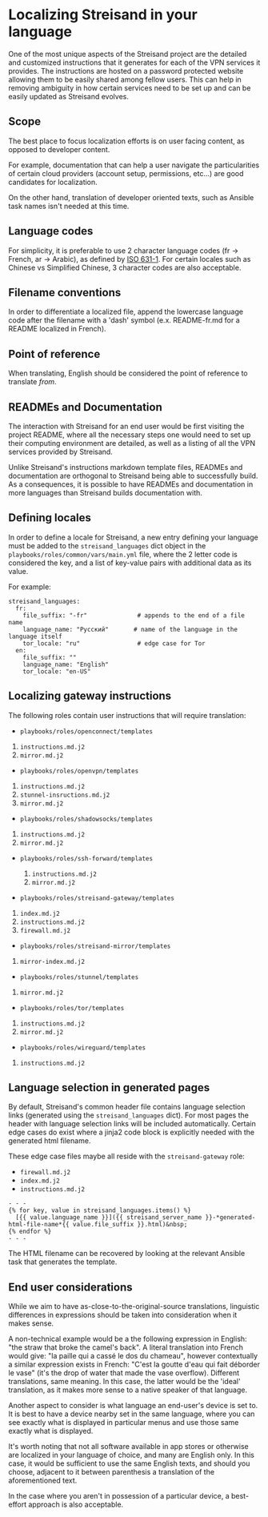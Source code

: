 Localizing Streisand in your language
=====================================

One of the most unique aspects of the Streisand project are the
detailed and customized instructions that it generates for each
of the VPN services it provides. The instructions are hosted
on a password protected website allowing them to be easily shared
among fellow users. This can help in removing ambiguity in how
certain services need to be set up and can be easily updated as
Streisand evolves.

Scope
-----

The best place to focus localization efforts is on user facing
content, as opposed to developer content.

For example, documentation that can help a user navigate the particularities of certain
cloud providers (account setup, permissions, etc...) are good candidates for localization.

On the other hand, translation of developer oriented texts, such as Ansible
task names isn't needed at this time.

Language codes
--------------

For simplicity, it is preferable to use 2 character language codes (fr -> French, ar -> Arabic),
as defined by [ISO 631-1](https://en.wikipedia.org/wiki/ISO_639). For certain locales such as
Chinese vs Simplified Chinese, 3 character codes are also acceptable.

Filename conventions
--------------------

In order to differentiate a localized file, append the lowercase language code after the
filename with a 'dash' symbol (e.x. README-fr.md for a README localized in French).

Point of reference
------------------

When translating, English should be considered the point of reference to translate *from*.

READMEs and Documentation
-------------------------

The interaction with Streisand for an end user would be first visiting the project README,
where all the necessary steps one would need to set up their computing environment are
detailed, as well as a listing of all the VPN services provided by Streisand.

Unlike Streisand's instructions markdown template files, READMEs and documentation are
orthogonal to Streisand being able to successfully build. As a consequences, it is possible
to have READMEs and documentation in more languages than Streisand builds documentation with.

Defining locales
----------------

In order to define a locale for Streisand, a new entry defining your language must be
added to the `streisand_languages` dict object in the `playbooks/roles/common/vars/main.yml` file,
where the 2 letter code is considered the key, and a list of key-value pairs with additional data
as its value.

For example:

```
streisand_languages:
  fr:
    file_suffix: "-fr"              # appends to the end of a file name
    language_name: "Русский"       # name of the language in the language itself
    tor_locale: "ru"                # edge case for Tor          
  en:
    file_suffix: ""
    language_name: "English"
    tor_locale: "en-US"
```

Localizing gateway instructions
-------------------------------

The following roles contain user instructions that will require translation:

 - `playbooks/roles/openconnect/templates`
  1. `instructions.md.j2`
  1. `mirror.md.j2`

 - `playbooks/roles/openvpn/templates`
  1. `instructions.md.j2`
  1. `stunnel-insructions.md.j2`
  1. `mirror.md.j2`

 - `playbooks/roles/shadowsocks/templates`
  1. `instructions.md.j2`
  1. `mirror.md.j2`

- `playbooks/roles/ssh-forward/templates`
  1. `instructions.md.j2`
  1. `mirror.md.j2`

 - `playbooks/roles/streisand-gateway/templates`
  1. `index.md.j2`
  1. `instructions.md.j2`
  1. `firewall.md.j2`

 - `playbooks/roles/streisand-mirror/templates`
  1. `mirror-index.md.j2`

 - `playbooks/roles/stunnel/templates`
  1. `mirror.md.j2`

 - `playbooks/roles/tor/templates`
  1. `instructions.md.j2`
  1. `mirror.md.j2`

 - `playbooks/roles/wireguard/templates`
  1. `instructions.md.j2`

Language selection in generated pages
-------------------------------------

By default, Streisand's common header file contains language selection links
(generated using the `streisand_languages` dict). For most pages the header with
language selection links will be included automatically. Certain edge cases
do exist where a jinja2 code block is explicitly needed with the generated html filename.

These edge case files maybe all reside with the `streisand-gateway` role:

 - `firewall.md.j2`
 - `index.md.j2`
 - `instructions.md.j2`

```
- - -
{% for key, value in streisand_languages.items() %}
  [{{ value.language_name }}]({{ streisand_server_name }}-*generated-html-file-name*{{ value.file_suffix }}.html)&nbsp;
{% endfor %}
- - -
```

The HTML filename can be recovered by looking at the relevant Ansible task that generates the
template.

End user considerations
-----------------------

While we aim to have as-close-to-the-original-source translations, linguistic differences in
expressions should be taken into consideration when it makes sense.

A non-technical example would be a the following
expression in English: "the straw that broke the camel's back".
A literal translation into French
would give: "la paille qui a cassé le dos du chameau", however contextually
a similar expression exists in French: "C'est la goutte d'eau qui fait déborder le vase"
(it's the drop of water that made the vase overflow). Different translations,
same meaning. In this case, the latter would be the 'ideal' translation, as it makes more sense
to a native speaker of that language.

Another aspect to consider is what language an end-user's device is set to.
It is best to have a device nearby set in the same language, where you can see exactly what is
displayed in particular menus and use those same exactly what is displayed.

It's worth noting that not all software available in app stores or otherwise are localized
in your language of choice, and many are English only. In this case, it would be sufficient to use
the same English texts, and should you choose, adjacent to it between parenthesis a translation of
the aforementioned text.

In the case where you aren't in possession of a particular device, a best-effort
approach is also acceptable.
